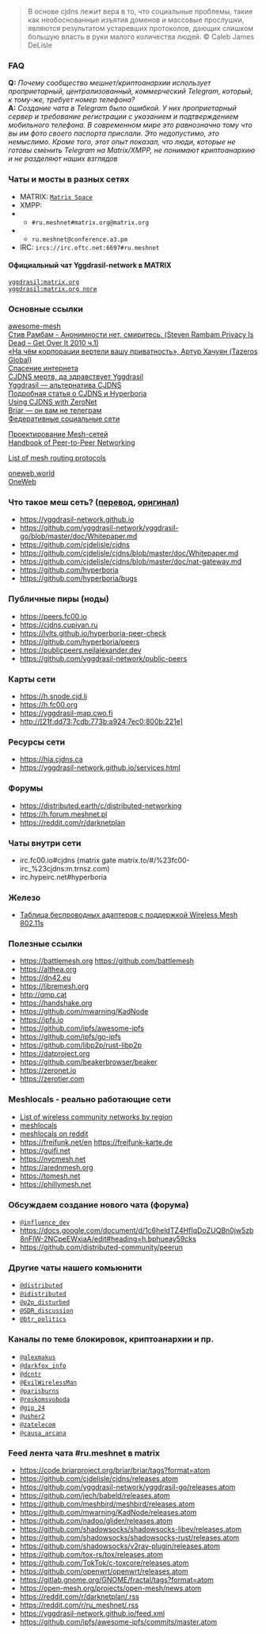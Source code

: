 >В основе cjdns лежит вера в то, что социальные проблемы, такие как необоснованные изъятия доменов и массовые прослушки, являются результатом устаревших протоколов, дающих слишком большую власть в руки малого количества людей. © Caleb James DeLisle  

### FAQ
**Q:** *Почему сообщество мешнет/криптоанархии использует проприетарный, централизованный, коммерческий Telegram, который, к тому-же, требует номер телефона?*  
**A:** *Создание чата в Telegram было ошибкой. У них проприетарный сервер и требование регистрации с указанием и подтверждением мобильного телефона. В современном мире это равнозначно тому что вы им фото своего паспорта прислали. Это недопустимо, это немыслимо. Кроме того, этот опыт показал, что люди, которые не готовы сменить Telegram на Matrix/XMPP, не понимают криптоанархию и не разделяют наших взглядов*

### Чаты и мосты в разных сетях
- MATRIX: [`Matrix Space`](https://matrix.to/#/!XUDiExtbDRZCPXverh:matrix.org?via=matrix.org&via=ru-matrix.org)
- XMPP: 
- - `#ru.meshnet#matrix.org@matrix.org`
- - `ru.meshnet@conference.a3.pm`
- IRC: `ircs://irc.oftc.net:6697#ru.meshnet`

#### Официальный чат Yggdrasil-network в MATRIX
[`yggdrasil:matrix.org`](https://matrix.to/#/%23yggdrasil:matrix.org)  
[`yggdrasil:matrix.org логи`](https://view.matrix.org/room/!DwmKuvGvRKciqyFcxv:matrix.org/)

### Основные ссылки
[awesome-mesh](https://github.com/moarpepes/awesome-mesh)  
[Стив Рамбам - Анонимности нет, смиритесь. (Steven Rambam Privacy Is Dead – Get Over It 2010 ч.1)](https://www.youtube.com/watch?v=Z5Vk7At6voc)  
[«На чём корпорации вертели вашу приватность», Артур Хачуян (Tazeros Global)](https://www.youtube.com/watch?v=8IJxO44kq24)  
[Спасение интернета](https://golos.io/p2p/@foxcool/spasenie-interneta)  
[CJDNS мертв, да здравствует Yggdrasil](https://habr.com/ru/post/443934)  
[Yggdrasil — альтернатива CJDNS](http://yggdrasil-network.github.io)  
[Подробная статья о CJDNS и Hyperboria](http://netwhood.online/2018/10/21/cjdns-theory-and-practice)  
[Using CJDNS with ZeroNet](https://proxy.zeronet.a0z.ru/1N6zp6jCXPBktNMPfe7UJBpQGyfCq7k2M8/?Post:51:Using+CJDNS+with+ZeroNet)  
[Briar — он вам не телеграм](https://briarproject.org)  
[Федеративные социальные сети](https://the-federation.info)  

[Проектирование Mesh-сетей](https://nag.ru/articles/article/102081/proektirovanie-mesh-setey.html)  
[Handbook of Peer-to-Peer Networking](http://gen.lib.rus.ec/book/index.php?md5=1AED81BE347826A6CD6BB0523EF81768)  

[List of mesh routing protocols](https://en.wikipedia.org/wiki/Wireless_mesh_network#Routing_protocols)  

[oneweb.world](https://oneweb.world)  
[OneWeb](https://en.wikipedia.org/wiki/OneWeb)  

### Что такое меш сеть? ([перевод](https://youtube.com/watch?v=SXgeNHP0IEg), [оригинал](http://youtube.com/watch?v=cK73sYM3g0Q))
- https://yggdrasil-network.github.io
- https://github.com/yggdrasil-network/yggdrasil-go/blob/master/doc/Whitepaper.md
- https://github.com/cjdelisle/cjdns
- https://github.com/cjdelisle/cjdns/blob/master/doc/Whitepaper.md
- https://github.com/cjdelisle/cjdns/blob/master/doc/nat-gateway.md
- https://github.com/hyperboria
- https://github.com/hyperboria/bugs

### Публичные пиры (ноды)
- https://peers.fc00.io
- https://cjdns.cupivan.ru
- https://lvlts.github.io/hyperboria-peer-check
- https://github.com/hyperboria/peers
- https://publicpeers.neilalexander.dev
- https://github.com/yggdrasil-network/public-peers

### Карты сети
- https://h.snode.cjd.li
- https://h.fc00.org
- https://yggdrasil-map.cwo.fi
- [http://[21f:dd73:7cdb:773b:a924:7ec0:800b:221e]](http://[21f:dd73:7cdb:773b:a924:7ec0:800b:221e])

### Ресурсы сети
- https://hia.cjdns.ca
- https://yggdrasil-network.github.io/services.html

### Форумы
- https://distributed.earth/c/distributed-networking
- https://h.forum.meshnet.pl
- https://reddit.com/r/darknetplan

### Чаты внутри сети
- irc.fc00.io#cjdns (matrix gate matrix.to/#/%23fc00-irc_%23cjdns:m.trnsz.com)
- irc.hypeirc.net#hyperboria

### Железо
- [Таблица беспроводных адаптеров с поддержкой Wireless Mesh 802.11s](https://github.com/phillymesh/802.11s-adapters/blob/master/README.md)

### Полезные ссылки
- https://battlemesh.org https://github.com/battlemesh
- https://althea.org
- https://dn42.eu
- https://libremesh.org
- http://qmp.cat
- https://handshake.org
- https://github.com/mwarning/KadNode
- https://ipfs.io
- https://github.com/ipfs/awesome-ipfs
- https://github.com/ipfs/go-ipfs
- https://github.com/libp2p/rust-libp2p
- https://datproject.org
- https://github.com/beakerbrowser/beaker
- https://zeronet.io
- https://zerotier.com

### Meshlocals - реально работающие сети
- [List of wireless community networks by region](https://en.wikipedia.org/wiki/List_of_wireless_community_networks_by_region)  
- [meshlocals](https://github.com/phillymesh/meshlocals/blob/master/meshlocals.md)
- [meshlocals on reddit](https://reddit.com/user/Famicoman/m/meshlocals)
- https://freifunk.net/en https://freifunk-karte.de
- https://guifi.net
- https://nycmesh.net
- https://arednmesh.org
- https://tomesh.net
- https://phillymesh.net

### Обсуждаем создание нового чата (форума)
- [`@influence_dev`](https://t.me/influence_dev)
- https://docs.google.com/document/d/1c6heldTZ4HfIqDoZUQBn0jw5zb8nFlW-2NCpeEWxiaA/edit#heading=h.bphueay59cks
- https://github.com/distributed-community/peerun

### Другие чаты нашего комьюнити
- [`@distributed`](https://t.me/distributed)
- [`@idistributed`](https://t.me/idistributed)
- [`@p2p_disturbed`](https://t.me/p2p_disturbed)
- [`@SDR_discussion`](https://t.me/SDR_discussion)
- [`@btr_politics`](https://t.me/btr_politics)

### Каналы по теме блокировок, криптоанархии и пр.
- [`@alexmakus`](https://t.me/alexmakus)
- [`@darkfox_info`](https://t.me/darkfox_info)
- [`@dcntr`](https://t.me/dcntr)
- [`@EvilWirelessMan`](https://t.me/EvilWirelessMan)
- [`@parisburns`](https://t.me/parisburns)
- [`@roskomsvoboda`](https://t.me/roskomsvoboda)
- [`@gip_24`](https://t.me/gip_24)
- [`@usher2`](https://t.me/usher2)
- [`@zatelecom`](https://t.me/zatelecom)
- [`@causa_arcana`](https://t.me/causa_arcana)

### Feed лента чата #ru.meshnet в matrix
- https://code.briarproject.org/briar/briar/tags?format=atom
- https://github.com/cjdelisle/cjdns/releases.atom
- https://github.com/yggdrasil-network/yggdrasil-go/releases.atom
- https://github.com/jech/babeld/releases.atom
- https://github.com/meshbird/meshbird/releases.atom
- https://github.com/mwarning/KadNode/releases.atom
- https://github.com/nadoo/glider/releases.atom
- https://github.com/shadowsocks/shadowsocks-libev/releases.atom
- https://github.com/shadowsocks/shadowsocks-rust/releases.atom
- https://github.com/shadowsocks/v2ray-plugin/releases.atom
- https://github.com/tox-rs/tox/releases.atom
- https://github.com/TokTok/c-toxcore/releases.atom
- https://github.com/openwrt/openwrt/releases.atom
- https://gitlab.gnome.org/GNOME/fractal/tags?format=atom
- https://open-mesh.org/projects/open-mesh/news.atom
- https://reddit.com/r/darknetplan/.rss
- https://reddit.com/r/ru_meshnet/.rss
- https://yggdrasil-network.github.io/feed.xml
- https://github.com/ipfs/awesome-ipfs/commits/master.atom
